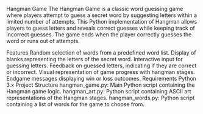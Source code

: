 Hangman Game
The Hangman Game is a classic word guessing game where players attempt to guess a secret word by suggesting letters within a limited number of attempts. This Python implementation of Hangman allows players to guess letters and reveals correct guesses while keeping track of incorrect guesses. The game ends when the player correctly guesses the word or runs out of attempts.

Features
Random selection of words from a predefined word list.
Display of blanks representing the letters of the secret word.
Interactive input for guessing letters.
Feedback on guessed letters, indicating if they are correct or incorrect.
Visual representation of game progress with hangman stages.
Endgame messages displaying win or loss outcomes.
Requirements
Python 3.x
Project Structure
hangman_game.py: Main Python script containing the Hangman game logic.
hangman_art.py: Python script containing ASCII art representations of the Hangman stages.
hangman_words.py: Python script containing a list of words for the game to choose from.
